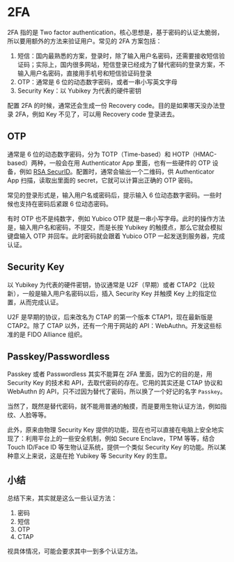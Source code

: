 # 2FA

2FA 指的是 Two factor authentication，核心思想是，基于密码的认证太脆弱，所以要用额外的方法来验证用户。常见的 2FA 方案包括：

1. 短信：国内最熟悉的方案，登录时，除了输入用户名密码，还需要接收短信验证码；实际上，国内很多网站，短信登录已经成为了替代密码的登录方案，不输入用户名密码，直接用手机号和短信验证码登录
2. OTP：通常是 6 位的动态数字密码，或者一串小写英文字母
3. Security Key：以 Yubikey 为代表的硬件密钥

配置 2FA 的时候，通常还会生成一份 Recovery code。目的是如果哪天没办法登录 2FA，例如 Key 不见了，可以用 Recovery code 登录进去。

## OTP

通常是 6 位的动态数字密码，分为 TOTP（Time-based）和 HOTP（HMAC-based）两种，一般会在用 Authenticator App 里面，也有一些硬件的 OTP 设备，例如 [RSA SecurID](https://en.wikipedia.org/wiki/RSA_SecurID)。配置时，通常会输出一个二维码，供 Authenticator App 扫描，读取出里面的 secret，它就可以计算出正确的 OTP 密码。

常见的登录形式是，输入用户名或密码后，提示输入 6 位动态数字密码。一些时候也支持在密码后紧跟 6 位动态密码。

有时 OTP 也不是纯数字，例如 Yubico OTP 就是一串小写字母。此时的操作方法是，输入用户名和密码，不提交，而是长按 Yubikey 的触摸点，那么它就会模拟键盘输入 OTP 并回车。此时密码就会跟着 Yubico OTP 一起发送到服务器，完成认证。

## Security Key

以 Yubikey 为代表的硬件密钥，协议通常是 U2F（早期）或者 CTAP2（比较新），一般是输入用户名密码以后，插入 Security Key 并触摸 Key 上的指定位置，从而完成认证。

U2F 是早期的协议，后来改名为 CTAP 的第一个版本 CTAP1，现在最新版是 CTAP2。除了 CTAP 以外，还有一个用于网站的 API：WebAuthn。开发这些标准的是 FIDO Alliance 组织。

## Passkey/Passwordless

Passkey 或者 Passwordless 其实不能算在 2FA 里面，因为它的目的是，用 Security Key 的技术和 API，去取代密码的存在。它用的其实还是 CTAP 协议和 WebAuthn 的 API，只不过因为替代了密码，所以换了一个好记的名字 `Passkey`。

当然了，既然是替代密码，就不能用普通的触摸，而是要用生物认证方法，例如指纹、人脸等等。

此外，原来由物理 Security Key 提供的功能，现在也可以直接在电脑上安全地实现了：利用平台上的一些安全机制，例如 Secure Enclave，TPM 等等，结合 Touch ID/Face ID 等生物认证系统，提供一个类似 Security Key 的功能。所以某种意义上来说，这是在抢 Yubikey 等 Security Key 的生意。

## 小结

总结下来，其实就是这么一些认证方法：

1. 密码
2. 短信
3. OTP
4. CTAP

视具体情况，可能会要求其中一到多个认证方法。
